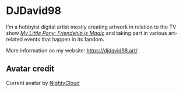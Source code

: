 # DJDavid98

I’m a hobbyist digital artist mostly creating artwork in relation to the TV show [*My Little Pony: Friendship is Magic*](https://en.wikipedia.org/wiki/My_Little_Pony:_Friendship_Is_Magic) and taking part in various art-related events that happen in its fandom.

More information on my website: https://djdavid98.art/

## Avatar credit

Current avatar by [NightyCloud](https://twitter.com/NightyCloud)
